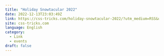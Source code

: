 ```yaml
---
title: "Holiday Snowtacular 2022"
date: 2022-12-13T23:03:49Z
link: https://css-tricks.com/holiday-snowtacular-2022/?utm_medium=RSS&utm_source=news.12bit.vn
site: css-tricks.com
language: English
category:
  - Link
  - events
draft: false
---
```

